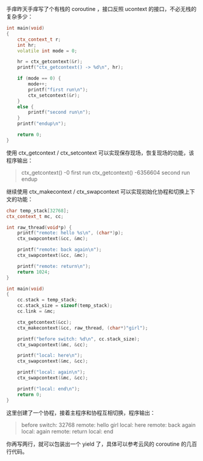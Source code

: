 手痒昨天手痒写了个有栈的 coroutine ，接口反照 ucontext 的接口，不必无栈的复杂多少：

```cpp
int main(void)
{
	ctx_context_t r;
	int hr;
	volatile int mode = 0;

	hr = ctx_getcontext(&r);
	printf("ctx_getcontext() -> %d\n", hr);

	if (mode == 0) {
		mode++;
		printf("first run\n");
		ctx_setcontext(&r);
	}
	else {
		printf("second run\n");
	}
	printf("endup\n");

	return 0;
}
```

使用 ctx_getcontext / ctx_setcontext 可以实现保存现场，恢复现场的功能，该程序输出：

> ctx_getcontext() -0
> first run
> ctx_getcontext() -6356604
> second run
> endup

继续使用 ctx_makecontext / ctx_swapcontext 可以实现初始化协程和切换上下文的功能：

```cpp
char temp_stack[32768];
ctx_context_t mc, cc;

int raw_thread(void*p) {
	printf("remote: hello %s\n", (char*)p);
	ctx_swapcontext(&cc, &mc);

	printf("remote: back again\n");
	ctx_swapcontext(&cc, &mc);

	printf("remote: return\n");
	return 1024;
}

int main(void)
{
	cc.stack = temp_stack;
	cc.stack_size = sizeof(temp_stack);
	cc.link = &mc;

	ctx_getcontext(&cc);
	ctx_makecontext(&cc, raw_thread, (char*)"girl");

	printf("before switch: %d\n", cc.stack_size);
	ctx_swapcontext(&mc, &cc);

	printf("local: here\n");
	ctx_swapcontext(&mc, &cc);

	printf("local: again\n");
	ctx_swapcontext(&mc, &cc);

	printf("local: end\n");
	return 0;
}
```

这里创建了一个协程，接着主程序和协程互相切换，程序输出：

> before switch: 32768
> remote: hello girl
> local: here
> remote: back again
> local: again
> remote: return
> local: end

你再写两行，就可以包装出一个 yield 了，具体可以参考云风的 coroutine 的几百行代码。

